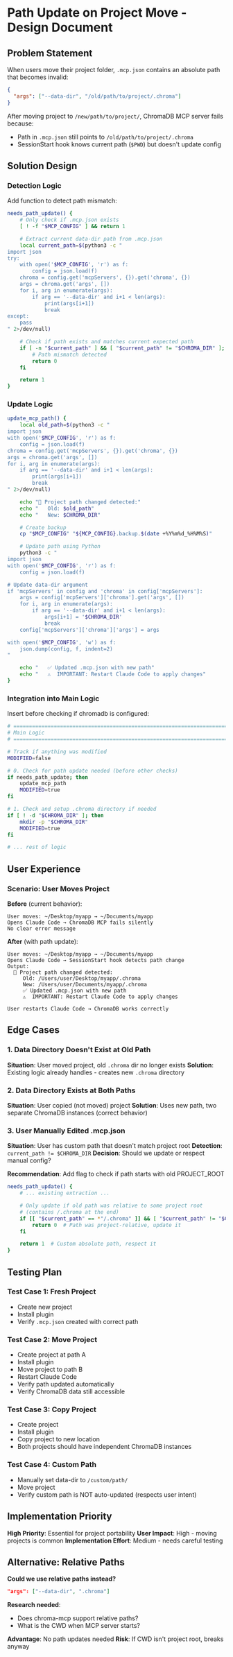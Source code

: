 # Path Update on Project Move - Design Document

## Problem Statement

When users move their project folder, `.mcp.json` contains an absolute path that becomes invalid:

```json
{
  "args": ["--data-dir", "/old/path/to/project/.chroma"]
}
```

After moving project to `/new/path/to/project/`, ChromaDB MCP server fails because:
- Path in `.mcp.json` still points to `/old/path/to/project/.chroma`
- SessionStart hook knows current path (`$PWD`) but doesn't update config

## Solution Design

### Detection Logic

Add function to detect path mismatch:

```bash
needs_path_update() {
    # Only check if .mcp.json exists
    [ ! -f "$MCP_CONFIG" ] && return 1

    # Extract current data-dir path from .mcp.json
    local current_path=$(python3 -c "
import json
try:
    with open('$MCP_CONFIG', 'r') as f:
        config = json.load(f)
    chroma = config.get('mcpServers', {}).get('chroma', {})
    args = chroma.get('args', [])
    for i, arg in enumerate(args):
        if arg == '--data-dir' and i+1 < len(args):
            print(args[i+1])
            break
except:
    pass
" 2>/dev/null)

    # Check if path exists and matches current expected path
    if [ -n "$current_path" ] && [ "$current_path" != "$CHROMA_DIR" ]; then
        # Path mismatch detected
        return 0
    fi

    return 1
}
```

### Update Logic

```bash
update_mcp_path() {
    local old_path=$(python3 -c "
import json
with open('$MCP_CONFIG', 'r') as f:
    config = json.load(f)
chroma = config.get('mcpServers', {}).get('chroma', {})
args = chroma.get('args', [])
for i, arg in enumerate(args):
    if arg == '--data-dir' and i+1 < len(args):
        print(args[i+1])
        break
" 2>/dev/null)

    echo "📍 Project path changed detected:"
    echo "   Old: $old_path"
    echo "   New: $CHROMA_DIR"

    # Create backup
    cp "$MCP_CONFIG" "${MCP_CONFIG}.backup.$(date +%Y%m%d_%H%M%S)"

    # Update path using Python
    python3 -c "
import json
with open('$MCP_CONFIG', 'r') as f:
    config = json.load(f)

# Update data-dir argument
if 'mcpServers' in config and 'chroma' in config['mcpServers']:
    args = config['mcpServers']['chroma'].get('args', [])
    for i, arg in enumerate(args):
        if arg == '--data-dir' and i+1 < len(args):
            args[i+1] = '$CHROMA_DIR'
            break
    config['mcpServers']['chroma']['args'] = args

with open('$MCP_CONFIG', 'w') as f:
    json.dump(config, f, indent=2)
"

    echo "   ✅ Updated .mcp.json with new path"
    echo "   ⚠️  IMPORTANT: Restart Claude Code to apply changes"
}
```

### Integration into Main Logic

Insert before checking if chromadb is configured:

```bash
# ==============================================================================
# Main Logic
# ==============================================================================

# Track if anything was modified
MODIFIED=false

# 0. Check for path update needed (before other checks)
if needs_path_update; then
    update_mcp_path
    MODIFIED=true
fi

# 1. Check and setup .chroma directory if needed
if [ ! -d "$CHROMA_DIR" ]; then
    mkdir -p "$CHROMA_DIR"
    MODIFIED=true
fi

# ... rest of logic
```

## User Experience

### Scenario: User Moves Project

**Before** (current behavior):
```
User moves: ~/Desktop/myapp → ~/Documents/myapp
Opens Claude Code → ChromaDB MCP fails silently
No clear error message
```

**After** (with path update):
```
User moves: ~/Desktop/myapp → ~/Documents/myapp
Opens Claude Code → SessionStart hook detects path change
Output:
  📍 Project path changed detected:
     Old: /Users/user/Desktop/myapp/.chroma
     New: /Users/user/Documents/myapp/.chroma
     ✅ Updated .mcp.json with new path
     ⚠️  IMPORTANT: Restart Claude Code to apply changes

User restarts Claude Code → ChromaDB works correctly
```

## Edge Cases

### 1. Data Directory Doesn't Exist at Old Path
**Situation**: User moved project, old `.chroma` dir no longer exists
**Solution**: Existing logic already handles - creates new `.chroma` directory

### 2. Data Directory Exists at Both Paths
**Situation**: User copied (not moved) project
**Solution**: Uses new path, two separate ChromaDB instances (correct behavior)

### 3. User Manually Edited .mcp.json
**Situation**: User has custom path that doesn't match project root
**Detection**: `current_path != $CHROMA_DIR`
**Decision**: Should we update or respect manual config?

**Recommendation**: Add flag to check if path starts with old PROJECT_ROOT

```bash
needs_path_update() {
    # ... existing extraction ...

    # Only update if old path was relative to some project root
    # (contains /.chroma at the end)
    if [[ "$current_path" == *"/.chroma" ]] && [ "$current_path" != "$CHROMA_DIR" ]; then
        return 0  # Path was project-relative, update it
    fi

    return 1  # Custom absolute path, respect it
}
```

## Testing Plan

### Test Case 1: Fresh Project
- Create new project
- Install plugin
- Verify `.mcp.json` created with correct path

### Test Case 2: Move Project
- Create project at path A
- Install plugin
- Move project to path B
- Restart Claude Code
- Verify path updated automatically
- Verify ChromaDB data still accessible

### Test Case 3: Copy Project
- Create project
- Install plugin
- Copy project to new location
- Both projects should have independent ChromaDB instances

### Test Case 4: Custom Path
- Manually set data-dir to `/custom/path/`
- Move project
- Verify custom path is NOT auto-updated (respects user intent)

## Implementation Priority

**High Priority**: Essential for project portability
**User Impact**: High - moving projects is common
**Implementation Effort**: Medium - needs careful testing

## Alternative: Relative Paths

**Could we use relative paths instead?**

```json
"args": ["--data-dir", ".chroma"]
```

**Research needed**:
- Does chroma-mcp support relative paths?
- What is the CWD when MCP server starts?

**Advantage**: No path updates needed
**Risk**: If CWD isn't project root, breaks anyway
